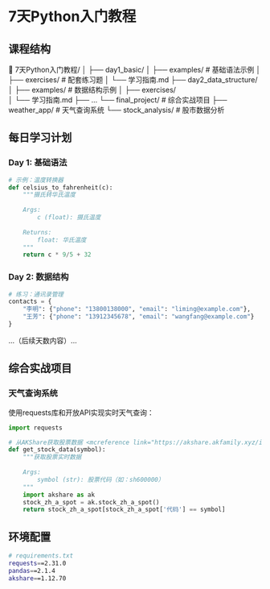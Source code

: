 # 7天Python入门教程

## 课程结构
📂 7天Python入门教程/
│
├── day1_basic/
│   ├── examples/       # 基础语法示例
│   ├── exercises/      # 配套练习题
│   └── 学习指南.md
├── day2_data_structure/
│   ├── examples/       # 数据结构示例
│   ├── exercises/      
│   └── 学习指南.md
├── ...
└── final_project/      # 综合实战项目
    ├── weather_app/    # 天气查询系统
    └── stock_analysis/ # 股市数据分析

## 每日学习计划

### Day 1: 基础语法
```python
# 示例：温度转换器
def celsius_to_fahrenheit(c):
    """摄氏转华氏温度
    
    Args:
        c (float): 摄氏温度
    
    Returns:
        float: 华氏温度
    """
    return c * 9/5 + 32
```

### Day 2: 数据结构
```python
# 练习：通讯录管理
contacts = {
    "李明": {"phone": "13800138000", "email": "liming@example.com"},
    "王芳": {"phone": "13912345678", "email": "wangfang@example.com"}
}
```

...（后续天数内容）...

## 综合实战项目
### 天气查询系统
使用requests库和开放API实现实时天气查询：
```python
import requests

# 从AKShare获取股票数据 <mcreference link="https://akshare.akfamily.xyz/index.html" index="1">1</mcreference>
def get_stock_data(symbol):
    """获取股票实时数据
    
    Args:
        symbol (str): 股票代码（如：sh600000）
    """
    import akshare as ak
    stock_zh_a_spot = ak.stock_zh_a_spot()
    return stock_zh_a_spot[stock_zh_a_spot['代码'] == symbol]
```

## 环境配置
```bash
# requirements.txt
requests==2.31.0
pandas==2.1.4
akshare==1.12.70
```